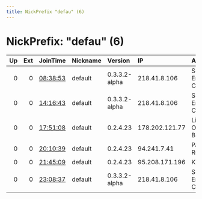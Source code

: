 ```yaml
---
title: NickPrefix "defau" (6)
---
```


# NickPrefix: "defau" (6)

|   Up |   Ext | JoinTime                                                                                            | Nickname   | Version       | IP             | AS                               | CC   |   ORp |   Dirp | OS      | Contact   |   eFamMembers |
|-----:|------:|:----------------------------------------------------------------------------------------------------|:-----------|:--------------|:---------------|:---------------------------------|:-----|------:|-------:|:--------|:----------|--------------:|
|    0 |     0 | [08:38:53](https://metrics.torproject.org/rs.html#details/B833436103C6C0FDCC67B05517863B7AB910FAD7) | default    | 0.3.3.2-alpha | 218.41.8.106   | So-net Entertainment Corporation | jp   | 12390 |      0 | Windows | None      |             1 |
|    0 |     0 | [14:16:43](https://metrics.torproject.org/rs.html#details/7A7C1E264AEA62BC52D9541265BA88FE34704936) | default    | 0.3.3.2-alpha | 218.41.8.106   | So-net Entertainment Corporation | jp   | 12390 |      0 | Windows | None      |             1 |
|    0 |     0 | [17:51:08](https://metrics.torproject.org/rs.html#details/977BBF7B60F324CE2FBB6EE467575694C4B171C7) | default    | 0.2.4.23      | 178.202.121.77 | Liberty Global Operations B.V.   | de   |   443 |   9030 | Windows | None      |             1 |
|    0 |     0 | [20:10:39](https://metrics.torproject.org/rs.html#details/C3E4213AEF114AE44EC2B2B041365660269ADF87) | default    | 0.2.4.23      | 94.241.7.41    | PJSC Rostelecom                  | ru   |   443 |   9030 | Windows | None      |             1 |
|    0 |     0 | [21:45:09](https://metrics.torproject.org/rs.html#details/44F814CACBFC7EBDD8D3B431126A6BEA8FAAA786) | default    | 0.2.4.23      | 95.208.171.196 | Kabel BW                         | de   |   443 |   9030 | Windows | None      |             1 |
|    0 |     0 | [23:08:37](https://metrics.torproject.org/rs.html#details/69417E9BB341D17D882DDF07BE795F5005FA0F50) | default    | 0.3.3.2-alpha | 218.41.8.106   | So-net Entertainment Corporation | jp   | 12390 |      0 | Windows | None      |             1 |
